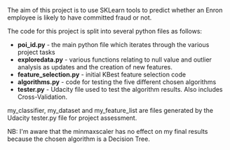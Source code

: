 The aim of this project is to use SKLearn tools to predict whether an Enron employee is likely to have committed fraud or not.

The code for this project is split into several python files as follows:

* **poi_id.py** - the main python file which iterates through the various project tasks
* **exploredata.py** - various functions relating to null value and outlier analysis as updates and the creation of new features.
* **feature_selection.py** - initial KBest feature selection code
* **algorithms.py** - code for testing the five different chosen algorithms
* **tester.py** - Udacity file used to test the algorithm results.  Also includes Cross-Validation.

my_classifier, my_dataset and my_feature_list are files generated by the Udacity tester.py file for project assessment.

NB: I'm aware that the minmaxscaler has no effect on my final results because the chosen algorithm is a Decision Tree.
